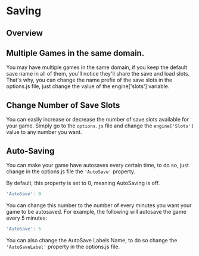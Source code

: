 # Saving

## Overview

## Multiple Games in the same domain.

You may have multiple games in the same domain, if you keep the default save name in all of them, you'll notice they'll share the save and load slots. That's why, you can change the name prefix of the save slots in the options.js file, just change the value of the engine\['slots'\] variable.

## Change Number of Save Slots

You can easily increase or decrease the number of save slots available for your game. Simply go to the `options.js` file and change the `engine['Slots']` value to any number you want.

## Auto-Saving

You can make your game have autosaves every certain time, to do so, just change in the options.js file the `'AutoSave'` property.

By default, this property is set to 0, meaning AutoSaving is off.

```javascript
'AutoSave': 0
```

You can change this number to the number of every minutes you want your game to be autosaved. For example, the following will autosave the game every 5 minutes:

```javascript
'AutoSave': 5
```

You can also change the AutoSave Labels Name, to do so change the `'AutoSaveLabel'` property in the options.js file.

